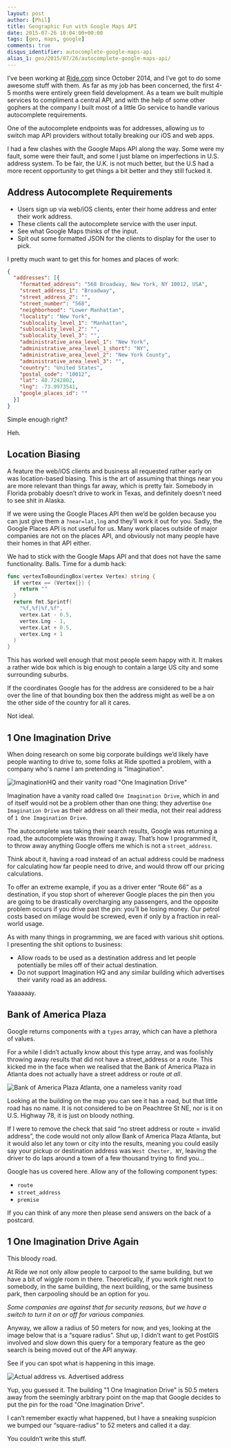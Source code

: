 ```yaml
---
layout: post
author: [Phil]
title: Geographic Fun with Google Maps API
date: 2015-07-26 10:04:00+00:00
tags: [geo, maps, google]
comments: true
disqus_identifier: autocomplete-google-maps-api
alias_1: geo/2015/07/26/autocomplete-google-maps-api/
---
```


I’ve been working at [Ride.com](https://ride.com/) since October 2014, and I’ve got to do some awesome stuff with them. As far as my job has been concerned, the first 4-5 months were entirely green field development. As a team we built multiple services to compliment a central API, and with the help of some other gophers at the company I built most of a little Go service to handle various autocomplete requirements.

One of the autocomplete endpoints was for addresses, allowing us to switch map API providers without totally breaking our iOS and web apps.

I had a few clashes with the Google Maps API along the way. Some were my fault, some were their fault, and some I just blame on imperfections in U.S. address system. To be fair, the U.K. is not much better, but the U.S had a more recent opportunity to get things a bit better and they still fucked it.

## Address Autocomplete Requirements

*   Users sign up via web/iOS clients, enter their home address and enter their work address.
*   These clients call the autocomplete service with the user input.
*   See what Google Maps thinks of the input.
*   Spit out some formatted JSON for the clients to display for the user to pick.

I pretty much want to get this for homes and places of work:

~~~ json
{
  "addresses": [{
    "formatted_address": "568 Broadway, New York, NY 10012, USA",
    "street_address_1": "Broadway",
    "street_address_2": "",
    "street_number": "568",
    "neighborhood": "Lower Manhattan",
    "locality": "New York",
    "sublocality_level_1": "Manhattan",
    "sublocality_level_2": "",
    "sublocality_level_3": "",
    "administrative_area_level_1": "New York",
    "administrative_area_level_1_short": "NY",
    "administrative_area_level_2": "New York County",
    "administrative_area_level_3": "",
    "country": "United States",
    "postal_code": "10012",
    "lat": 40.7242802,
    "lng": -73.9973541,
    "google_places_id": ""
  }]
}
~~~

Simple enough right?

Heh.

## Location Biasing

A feature the web/iOS clients and business all requested rather early on was location-based biasing. This is the art of assuming that things near you are more relevant than things far away, which is pretty fair. Somebody in Florida probably doesn’t drive to work in Texas, and definitely doesn’t need to see shit in Alaska.

If we were using the Google Places API then we’d be golden because you can just give them a `?near=lat,lng` and they’ll work it out for you. Sadly, the Google Places API is not useful for us. Many work places outside of major companies are not on the places API, and obviously not many people have their homes in that API either.

We had to stick with the Google Maps API and that does not have the same functionality. Balls. Time for a dumb hack:

~~~ go
func vertexToBoundingBox(vertex Vertex) string {
  if vertex == (Vertex{}) {
    return ""
  }
  return fmt.Sprintf(
    "%f,%f|%f,%f",
    vertex.Lat - 0.5,
    vertex.Lng - 1,
    vertex.Lat + 0.5,
    vertex.Lng + 1
  )
}
~~~

This has worked well enough that most people seem happy with it. It makes a rather wide box which is big enough to contain a large US city and some surrounding suburbs.

If the coordinates Google has for the address are considered to be a hair over the line of that bounding box then the address might as well be a on the other side of the country for all it cares.

Not ideal.

## 1 One Imagination Drive

When doing research on some big corporate buildings we’d likely have people wanting to drive to, some folks at Ride spotted a problem, with a company who's name I am pretending is "Imagination".

![ImaginationHQ and their vanity road "One Imagination Drive"](img/2015-07-26-autocomplete-google-maps-api/1-one-imagination-drive.png)

Imagination have a vanity road called `One Imagination Drive`, which in and of itself would not be a problem other than one thing: they advertise `One Imagination Drive` as their address on all their media, not their real address of `1 One Imagination Drive`.

The autocomplete was taking their search results, Google was returning a road, the autocomplete was throwing it away. That’s how I programmed it, to throw away anything Google offers me which is not a `street_address`.

Think about it, having a road instead of an actual address could be madness for calculating how far people need to drive, and would throw off our pricing calculations.

To offer an extreme example, if you as a driver enter “Route 66” as a destination, if you stop short of wherever Google places the pin then you are going to be drastically overcharging any passengers, and the opposite problem occurs if you drive past the pin: you’ll be losing money. Our petrol costs based on milage would be screwed, even if only by a fraction in real-world usage.

As with many things in programming, we are faced with various shit options. I presenting the shit options to business:

*   Allow roads to be used as a destination address and let people potentially be miles off of their actual destination.
*   Do not support Imagination HQ and any similar building which advertises their vanity road as an address.

Yaaaaaay.

## Bank of America Plaza

Google returns components with a `types` array, which can have a plethora of values.

For a while I didn’t actually know about this type array, and was foolishly throwing away results that did not have a street_address or a route. This kicked me in the face when we realised that the Bank of America Plaza in Atlanta does not actually have a street address or route _at all_.

![Bank of America Plaza Atlanta, one a nameless vanity road](img/2015-07-26-autocomplete-google-maps-api/no-road.png)

Looking at the building on the map you can see it has a road, but that little road has no name. It is not considered to be on Peachtree St NE, nor is it on U.S. Highway 78, it is just on bloody nothing.

If I were to remove the check that said “no street address or route = invalid address”, the code would not only allow Bank of America Plaza Atlanta, but it would also let any town or city into the results, meaning you could easily say your pickup or destination address was `West Chester, NY`, leaving the driver to do laps around a town of a few thousand trying to find you…

Google has us covered here. Allow any of the following component types:

* `route`
* `street_address`
* `premise`

If you can think of any more then please send answers on the back of a postcard.

## 1 One Imagination Drive Again

This bloody road.

At Ride we not only allow people to carpool to the same building, but we have a bit of wiggle room in there. Theoretically, if you work right next to somebody, in the same building, the next building, or the same business park, then carpooling should be an option for you.

_Some companies are against that for security reasons, but we have a switch to turn it on or off for various companies._

Anyway, we allow a radius of 50 meters for now, and yes, looking at the image below that is a “square radius”. Shut up, I didn’t want to get PostGIS involved and slow down this query for a temporary feature as the geo search is being moved out of the API anyway.

See if you can spot what is happening in this image.

![Actual address vs. Advertised address](img/2015-07-26-autocomplete-google-maps-api/51-meter-difference.png)

Yup, you guessed it. The building "1 One Imagination Drive" is 50.5 meters away from the seemingly arbitrary point on the map that Google decides to put the pin for the road "One Imagination Drive".

I can’t remember exactly what happened, but I have a sneaking suspicion we bumped our “square-radius” to 52 meters and called it a day.

You couldn’t write this stuff.
